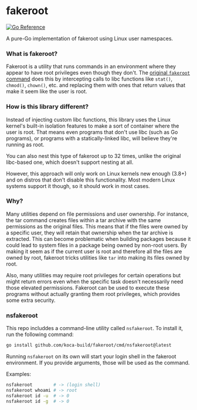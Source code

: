# fakeroot

[![Go Reference](https://pkg.go.dev/badge/github.com/koca-build/fakeroot.svg)](https://pkg.go.dev/github.com/koca-build/fakeroot)

A pure-Go implementation of fakeroot using Linux user namespaces.

### What is fakeroot?

Fakeroot is a utility that runs commands in an environment where they appear to have root privileges even though they don't. The [original `fakeroot` command](https://salsa.debian.org/clint/fakeroot/) does this by intercepting calls to libc functions like `stat()`, `chmod()`, `chown()`, etc. and replacing them with ones that return values that make it seem like the user is root.

### How is this library different?

Instead of injecting custom libc functions, this library uses the Linux kernel's built-in isolation features to make a sort of container where the user is root. That means even programs that don't use libc (such as Go programs), or programs with a statically-linked libc, will believe they're running as root.

You can also nest this type of fakeroot up to 32 times, unlike the original libc-based one, which doesn't support nesting at all.

However, this approach will only work on Linux kernels new enough (3.8+) and on distros that don't disable this functionality. Most modern Linux systems support it though, so it should work in most cases.

### Why?

Many utilities depend on file permissions and user ownership. For instance, the tar command creates files within a tar archive with the same permissions as the original files. This means that if the files were owned by a specific user, they will retain that ownership when the tar archive is extracted. This can become problematic when building packages because it could lead to system files in a package being owned by non-root users. By making it seem as if the current user is root and therefore all the files are owned by root, fakeroot tricks utilities like `tar` into making its files owned by root.

Also, many utilities may require root privileges for certain operations but might return errors even when the specific task doesn't necessarily need those elevated permissions. Fakeroot can be used to execute these programs without actually granting them root privileges, which provides some extra security.

### nsfakeroot

This repo includdes a command-line utility called `nsfakeroot`. To install it, run the following command:

```bash
go install github.com/koca-build/fakeroot/cmd/nsfakeroot@latest
```

Running `nsfakeroot` on its own will start your login shell in the fakeroot environment. If you provide arguments, those will be used as the command.

Examples:

```bash
nsfakeroot        # -> (login shell)
nsfakeroot whoami # -> root
nsfakeroot id -u  # -> 0
nsfakeroot id -g  # -> 0
```
